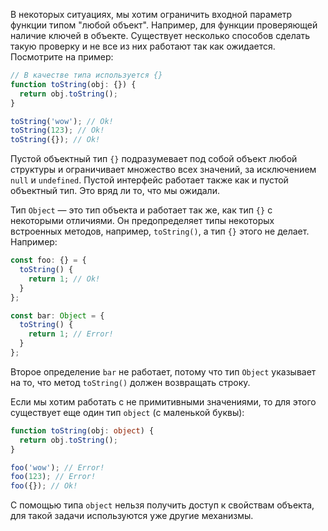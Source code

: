В некоторых ситуациях, мы хотим ограничить входной параметр функции типом "любой объект". Например, для функции проверяющей наличие ключей в объекте. Существует несколько способов сделать такую проверку и не все из них работают так как ожидается. Посмотрите на пример:

```typescript
// В качестве типа используется {}
function toString(obj: {}) {
  return obj.toString();
}

toString('wow'); // Ok!
toString(123); // Ok!
toString({}); // Ok!
```

Пустой объектный тип `{}` подразумевает под собой объект любой структуры и ограничивает множество всех значений, за исключением `null` и `undefined`. Пустой интерфейс работает также как и пустой объектный тип. Это вряд ли то, что мы ожидали.

Тип `Object` — это тип объекта и работает так же, как тип `{}` с некоторыми отличиями. Он предопределяет типы некоторых встроенных методов, например, `toString()`, а тип `{}` этого не делает. Например:

```typescript
const foo: {} = {
  toString() {
    return 1; // Ok!
  }
};

const bar: Object = {
  toString() {
    return 1; // Error!
  }
};
```

Второе определение `bar` не работает, потому что тип `Object` указывает на то, что метод `toString()` должен возвращать строку.

Если мы хотим работать с не примитивными значениями, то для этого существует еще один тип `object` (с маленькой буквы):

```typescript
function toString(obj: object) {
  return obj.toString();
}

foo('wow'); // Error!
foo(123); // Error!
foo({}); // Ok!
```

С помощью типа `object` нельзя получить доступ к свойствам объекта, для такой задачи используются уже другие механизмы.
